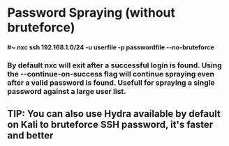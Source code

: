 # Password Spraying (without bruteforce)

#### #~ nxc ssh 192.168.1.0/24 -u userfile -p passwordfile --no-bruteforce

### By default nxc will exit after a successful login is found. Using the --continue-on-success flag will continue spraying even after a valid password is found. Usefull for spraying a single password against a large user list.

## TIP: You can also use Hydra available by default on Kali to bruteforce SSH password, it's faster and better 
